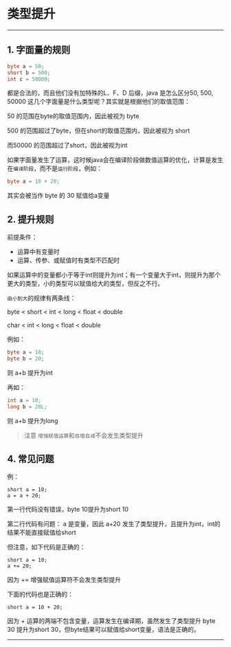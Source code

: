 # 类型提升

---

## 1. 字面量的规则

```java
byte a = 50;
short b = 500;
int c = 50000;
```

都是合法的，而且他们没有加特殊的L、F、D 后缀，java 是怎么区分50, 500, 50000 这几个字面量是什么类型呢？其实就是根据他们的取值范围：

50 的范围在byte的取值范围内，因此被视为 byte

500 的范围超过了byte，但在short的取值范围内，因此被视为 short

而50000 的范围超过了short，因此被视为int

如果字面量发生了运算，这时候java会在编译阶段做数值运算的优化，计算是发生在`编译阶段`，而不是`运行阶段`，例如：

```java
byte a = 10 + 20;
```

其实会被当作 byte 的 30 赋值给a变量

## 2. 提升规则

前提条件：

* 运算中有变量时
* 运算、传参、或赋值时有类型不匹配时

如果运算中的变量都小于等于int则提升为int；有一个变量大于int，则提升为那个更大的类型，小的类型可以赋值给大的类型，但反之不行。

`由小到大`的规律有两条线：

byte  &lt;  short  &lt;  int &lt; long &lt; float &lt; double

char &lt; int &lt; long &lt; float &lt; double

例如：

```java
byte a = 10;
byte b = 20;
```

则 a+b 提升为int

再如：

```java
int a = 10;
long b = 20L;
```

则 a+b 提升为long

> 注意 `增强赋值运算`和`自增自减`不会发生类型提升

## 4. 常见问题

例：

```
short a = 10;
a = a + 20;
```

第一行代码没有错误，byte 10提升为short 10

第二行代码有问题： a 是变量，因此 a+20 发生了类型提升，且提升为int，int的结果不能直接赋值给short

但注意，如下代码是正确的：

```
short a = 10;
a += 20;
```

因为 += 增强赋值运算符不会发生类型提升

下面的代码也是正确的：

```
short a = 10 + 20;
```

因为 + 运算的两端不包含变量，运算发生在编译期，虽然发生了类型提升 byte 30 提升为short 30，但byte结果可以赋值给short变量，语法是正确的。

---



